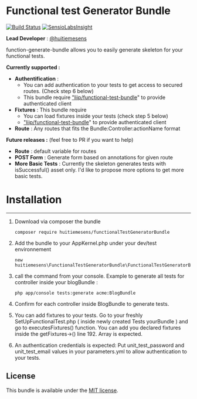 Functional test Generator Bundle
================================

[![Build Status](https://secure.travis-ci.org/huitiemesens/functionnal-test-generator.svg)](https://secure.travis-ci.org/#!/huitiemesens/functionnal-test-generator.svg)
[![SensioLabsInsight](https://insight.sensiolabs.com/projects/d32c8d7f-2366-436c-91fe-9f14031154a5/mini.png)](https://insight.sensiolabs.com/projects/d32c8d7f-2366-436c-91fe-9f14031154a5)

**Lead Developer** : [@huitiemesens](https://github.com/huitiemesens)

function-generate-bundle allows you to easily generate skeleton for your functional tests.

**Currently supported :**
* **Authentification** : 
  * You can add authentication to your tests to get access to secured routes. (Check step 6 below)
  * This bundle require ["liip/functional-test-bundle](https://packagist.org/packages/liip/functional-test-bundle)" to provide authenticated client
* **Fixtures** : This bundle require
  * You can load fixtures inside your tests (check step 5 below)
  * ["liip/functional-test-bundle](https://packagist.org/packages/liip/functional-test-bundle)" to provide authenticated client
* **Route** : Any routes that fits the Bundle:Controller:actionName format

**Future releases :** (feel free to PR if you want to help)
* **Route** : default variable for routes
* **POST Form** : Generate form based on annotations for given route
* **More Basic Tests** : Currently the skeleton generates tests with isSuccessful() asset only. I'd like to propose more options to get more basic tests.

Installation
============
---
1) Download via composer the bundle

       composer require huitiemesens/functionalTestGeneratorBundle
2) Add the bundle to your AppKernel.php under your dev/test environnement

       new huitiemesens\FunctionalTestGeneratorBundle\FunctionalTestGeneratorBundle(),

3) call the command from your console. Example to generate all tests for controller inside your blogBundle :
   
       php app/console tests:generate acme:BlogBundle
    
4) Confirm for each controller inside BlogBundle to generate tests.
5) You can add fixtures to your tests. Go to your freshly SetUpFunctionalTest.php ( inside newly created Tests yourBundle ) and go to executesFixtures() function. You can add you declared fixtures inside the getFixtures->() line 192. Array is expected.
6) An authentication credentials is expected: Put unit_test_password and unit_test_email values in your parameters.yml to allow authentication to your tests.

License
-------

This bundle is available under the [MIT license](LICENSE).
